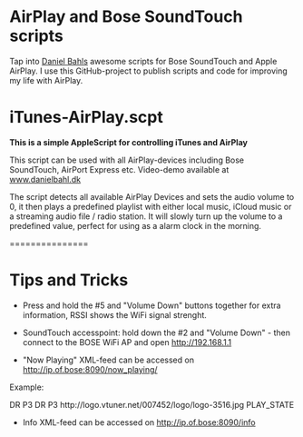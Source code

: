 # AirPlay and Bose SoundTouch scripts

Tap into [Daniel Bahls](http://www.danielbahl.dk/) awesome scripts for Bose SoundTouch and Apple AirPlay. I use this GitHub-project to publish scripts and code for improving my life with AirPlay.


# iTunes-AirPlay.scpt 

**This is a simple AppleScript for controlling iTunes and AirPlay**

This script can be used with all AirPlay-devices including Bose SoundTouch, AirPort Express etc.
Video-demo available at www.danielbahl.dk

The script detects all available AirPlay Devices and sets the audio volume to 0, it then plays a predefined playlist with either local music, iCloud music or a streaming audio file / radio station. It will slowly turn up the volume to a predefined value, perfect for using as a alarm clock in the morning.

===============

# Tips and Tricks

*  Press and hold the #5 and "Volume Down" buttons together for extra information, RSSI shows the WiFi signal strenght.

*  SoundTouch accesspoint: hold down the #2 and "Volume Down" - then connect to the BOSE WiFi AP and open http://192.168.1.1

*  "Now Playing" XML-feed can be accessed on http://ip.of.bose:8090/now_playing/

Example: 

<nowPlaying deviceID="0000000000" source="INTERNET_RADIO">
<ContentItem source="INTERNET_RADIO" location="0000" sourceAccount="">
<itemName>DR P3</itemName>
</ContentItem>
<track/>
<artist/>
<album/>
<stationName>DR P3</stationName>
<art artImageStatus="IMAGE_PRESENT">http://logo.vtuner.net/007452/logo/logo-3516.jpg</art>
<playStatus>PLAY_STATE</playStatus>
<head/>
</nowPlaying>

* Info XML-feed can be accessed on http://ip.of.bose:8090/info
